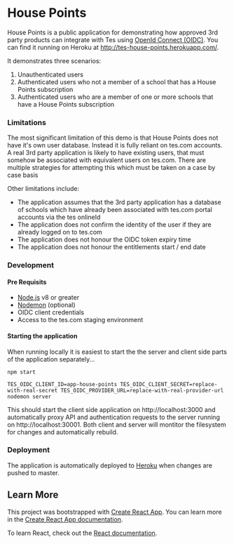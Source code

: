 # House Points
House Points is a public application for demonstrating how approved 3rd party products can integrate with Tes using [OpenId Connect (OIDC)](https://openid.net/connect/). You can find it running on Heroku at http://tes-house-points.herokuapp.com/.

It demonstrates three scenarios:

1. Unauthenticated users
2. Authenticated users who not a member of a school that has a House Points subscription
3. Authenticated users who are a member of one or more schools that have a House Points subscription

### Limitations
The most significant limitation of this demo is that House Points does not have it's own user database. Instead it is fully reliant on tes.com accounts. A real 3rd party application is likely to have existing users, that must somehow be associated with equivalent users on tes.com. There are multiple strategies for attempting this which must be taken on a case by case basis

Other limitations include:

* The application assumes that the 3rd party application has a database of schools which have already been associated with tes.com portal accounts via the tes onlineId
* The application does not confirm the identity of the user if they are already logged on to tes.com 
* The application does not honour the OIDC token expiry time
* The application does not honour the entitlements start / end date

### Development
#### Pre Requisits
* [Node.js](https://nodejs.org/en/) v8 or greater
* [Nodemon](https://nodemon.io/) (optional)
* OIDC client credentials
* Access to the tes.com staging environment

#### Starting the application 
When running locally it is easiest to start the the server and client side parts of the application separately...
```
npm start
```
```
TES_OIDC_CLIENT_ID=app-house-points TES_OIDC_CLIENT_SECRET=replace-with-real-secret TES_OIDC_PROVIDER_URL=replace-with-real-provider-url nodemon server
```

This should start the client side application on http://localhost:3000 and automatically proxy API and authentication requests to the server running on http://localhost:30001. Both client and server will montitor the filesystem for changes and automatically rebuild.

### Deployment
The application is automatically deployed to [Heroku](https://www.heroku.com/) when changes are pushed to master.

## Learn More
This project was bootstrapped with [Create React App](https://github.com/facebook/create-react-app). You can learn more in the [Create React App documentation](https://facebook.github.io/create-react-app/docs/getting-started).

To learn React, check out the [React documentation](https://reactjs.org/).
